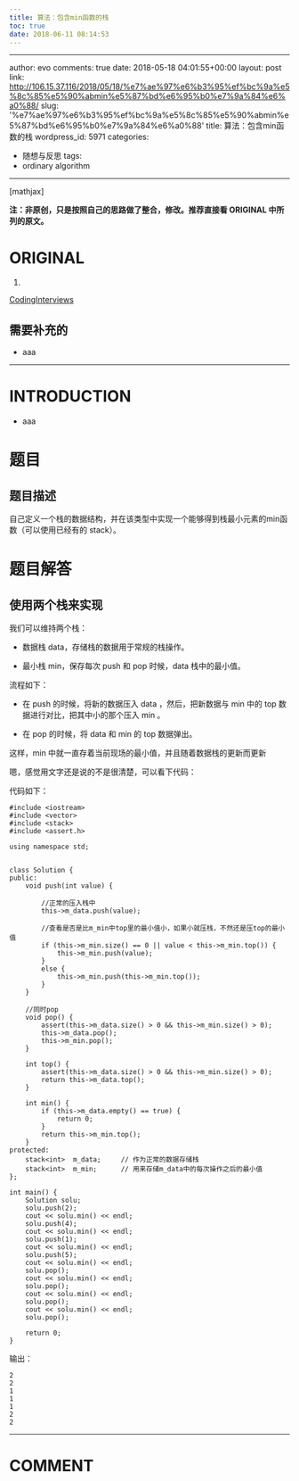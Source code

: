 ```yaml
---
title: 算法：包含min函数的栈
toc: true
date: 2018-06-11 08:14:53
---
```

---
author: evo
comments: true
date: 2018-05-18 04:01:55+00:00
layout: post
link: http://106.15.37.116/2018/05/18/%e7%ae%97%e6%b3%95%ef%bc%9a%e5%8c%85%e5%90%abmin%e5%87%bd%e6%95%b0%e7%9a%84%e6%a0%88/
slug: '%e7%ae%97%e6%b3%95%ef%bc%9a%e5%8c%85%e5%90%abmin%e5%87%bd%e6%95%b0%e7%9a%84%e6%a0%88'
title: 算法：包含min函数的栈
wordpress_id: 5971
categories:
- 随想与反思
tags:
- ordinary algorithm
---

<!-- more -->

[mathjax]

**注：非原创，只是按照自己的思路做了整合，修改。推荐直接看 ORIGINAL 中所列的原文。**


# ORIGINAL





 	
  1. 


[CodingInterviews](https://github.com/gatieme/CodingInterviews)







## 需要补充的





 	
  * aaa





* * *





# INTRODUCTION





 	
  * aaa





# 题目




## 题目描述


自己定义一个栈的数据结构，并在该类型中实现一个能够得到栈最小元素的min函数（可以使用已经有的 stack）。


## 





# 题目解答




## 使用两个栈来实现


我们可以维持两个栈：



 	
  * 数据栈 data，存储栈的数据用于常规的栈操作。

 	
  * 最小栈 min，保存每次 push 和 pop 时候，data 栈中的最小值。


流程如下：

 	
  * 在 push 的时候，将新的数据压入 data ，然后，把新数据与 min 中的 top 数据进行对比，把其中小的那个压入 min 。

 	
  * 在 pop 的时候，将 data 和 min 的 top 数据弹出。


这样，min 中就一直存着当前现场的最小值，并且随着数据栈的更新而更新

嗯，感觉用文字还是说的不是很清楚，可以看下代码：

代码如下：

    
    #include <iostream>
    #include <vector>
    #include <stack>
    #include <assert.h>
    
    using namespace std;
    
    
    class Solution {
    public:
    	void push(int value) {
    
    		//正常的压入栈中
    		this->m_data.push(value);
    
    		//查看是否是比m_min中top里的最小值小，如果小就压栈，不然还是压top的最小值
    		if (this->m_min.size() == 0 || value < this->m_min.top()) {
    			this->m_min.push(value);
    		}
    		else {
    			this->m_min.push(this->m_min.top());
    		}
    	}
    
    	//同时pop
    	void pop() {
    		assert(this->m_data.size() > 0 && this->m_min.size() > 0);
    		this->m_data.pop();
    		this->m_min.pop();
    	}
    
    	int top() {
    		assert(this->m_data.size() > 0 && this->m_min.size() > 0);
    		return this->m_data.top();
    	}
    
    	int min() {
    		if (this->m_data.empty() == true) {
    			return 0;
    		}
    		return this->m_min.top();
    	}
    protected:
    	stack<int>  m_data;     // 作为正常的数据存储栈
    	stack<int>  m_min;      // 用来存储m_data中的每次操作之后的最小值
    };
    
    int main() {
    	Solution solu;
    	solu.push(2);
    	cout << solu.min() << endl;
    	solu.push(4);
    	cout << solu.min() << endl;
    	solu.push(1);
    	cout << solu.min() << endl;
    	solu.push(5);
    	cout << solu.min() << endl;
    	solu.pop();
    	cout << solu.min() << endl;
    	solu.pop();
    	cout << solu.min() << endl;
    	solu.pop();
    	cout << solu.min() << endl;
    	solu.pop();
    
    	return 0;
    }


输出：

    
    2
    2
    1
    1
    1
    2
    2




















* * *





# COMMENT



